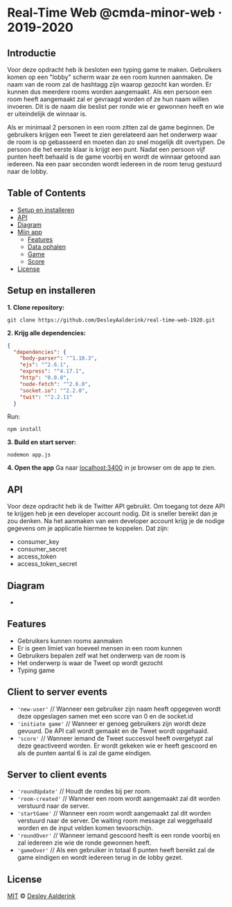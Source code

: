 # Real-Time Web @cmda-minor-web · 2019-2020

## Introductie
Voor deze opdracht heb ik besloten een typing game te maken. Gebruikers komen op een "lobby" scherm waar ze een room kunnen aanmaken. De naam van de room zal de hashtagg zijn waarop gezocht kan worden. Er kunnen dus meerdere rooms worden aangemaakt. Als een persoon een room heeft aangemaakt zal er gevraagd worden of ze hun naam willen invoeren. Dit is de naam die beslist per ronde wie er gewonnen heeft en wie er uiteindelijk de winnaar is.

Als er minimaal 2 personen in een room zitten zal de game beginnen. De gebruikers krijgen een Tweet te zien gerelateerd aan het onderwerp waar de room is op gebasseerd en moeten dan zo snel mogelijk dit overtypen. De persoon die het eerste klaar is krijgt een punt. Nadat een persoon vijf punten heeft behaald is de game voorbij en wordt de winnaar getoond aan iedereen. Na een paar seconden wordt iedereen in de room terug gestuurd naar de lobby. 

## Table of Contents

- [Setup en installeren](#setup-and-installation)
- [API](#api)
- [Diagram](#diagram)
- [Mijn app](#my-app)
  - [Features](#features)
  - [Data ophalen](#getting-data)
  - [Game](#game)
  - [Score](#score)
- [License](#license)

## Setup en installeren
**1. Clone repository:**
```
git clone https://github.com/DesleyAalderink/real-time-web-1920.git
```
**2. Krijg alle dependencies:**
```json
{
  "dependencies": {
    "body-parser": "^1.18.3",
    "ejs": "^2.6.1",
    "express": "^4.17.1",
    "http": "0.0.0",
    "node-fetch": "^2.6.0",
    "socket.io": "^2.2.0",
    "twit": "^2.2.11"
  }
```
Run:
```
npm install
```

**3. Build en start server:**
```
nodemon app.js
```

**4. Open the app**
Ga naar [localhost:3400](localhost:3400) in je browser om de app te zien.

## API
Voor deze opdracht heb ik de Twitter API gebruikt. Om toegang tot deze API te krijgen heb je een developer account nodig. Dit is sneller bereikt dan je zou denken. Na het aanmaken van een developer account krijg je de nodige gegevens om je applicatie hiermee te koppelen. Dat zijn: 

- consumer_key
- consumer_secret
- access_token
- access_token_secret

## Diagram
-

## Features
- Gebruikers kunnen rooms aanmaken
- Er is geen limiet van hoeveel mensen in een room kunnen
- Gebruikers bepalen zelf wat het onderwerp van de room is
- Het onderwerp is waar de Tweet op wordt gezocht
- Typing game

## Client to server events
* `'new-user'` // Wanneer een gebruiker zijn naam heeft opgegeven wordt deze opgeslagen samen met een score van 0 en de socket.id
* `'initiate game'` // Wanneer er genoeg gebruikers zijn wordt deze gevuurd. De API call wordt gemaakt en de Tweet wordt opgehaald.
* `'score'` // Wanneer iemand de Tweet succesvol heeft overgetypt zal deze geactiveerd worden. Er wordt gekeken wie er heeft gescoord en als de punten aantal 6 is zal de game eindigen.

## Server to client events
* `'roundUpdate'` // Houdt de rondes bij per room.
* `'room-created'` // Wanneer een room wordt aangemaakt zal dit worden verstuurd naar de server.
* `'startGame'` // Wanneer een room wordt aangemaakt zal dit worden verstuurd naar de server. De waiting room message zal weggehaald worden en de input velden komen tevoorschijn.
* `'roundOver'` // Wanneer iemand gescoord heeft is een ronde voorbij en zal iedereen zie wie de ronde gewonnen heeft.
* `'gameOver'` // Als een gebruiker in totaal 6 punten heeft bereikt zal de game eindigen en wordt iedereen terug in de lobby gezet.

## License
[MIT](LICENSE) © [Desley Aalderink](https://github.com/DesleyAalderink)
